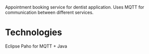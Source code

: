 Appointment booking service for dentist application. Uses MQTT for communication between different services.

# Technologies 

Eclipse Paho for MQTT + Java

